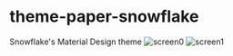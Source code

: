 # theme-paper-snowflake
Snowflake's Material Design theme
![screen0](http://i.imgur.com/nKHUOHa.png)
![screen1](http://i.imgur.com/dUbZSk1.png)
